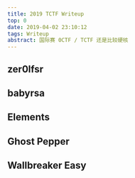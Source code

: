 ```yaml
---
title: 2019 TCTF Writeup
top: 0
date: 2019-04-02 23:10:12
tags: Writeup
abstract: 国际赛 0CTF / TCTF 还是比较硬核
---
```


## zer0lfsr

## babyrsa

## Elements

## Ghost Pepper

## Wallbreaker Easy
